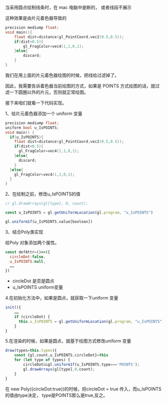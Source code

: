 当采用圆点绘制线条时，在 mac 电脑中是断的， 或者线段不展示

这种效果是由片元着色器导致的

```c
precision mediump float;
void main(){
    float dist=distance(gl_PointCoord,vec2(0.5,0.5));
    if(dist<0.5){
        gl_FragColor=vec4(1,1,0,1);
    }else{
        discard;
    }
}
```

我们在用上面的片元着色器绘图的时候，把线给过滤掉了。

因此，我需要告诉着色器当前绘图的方式，如果是 POINTS 方式绘图的话，就过滤一下圆圈以外的片元，否则就正常绘图。

接下来咱们就看一下代码实现。

1、给片元着色器添加一个 uniform 变量

```c
precision mediump float;
uniform bool u_IsPOINTS;
void main() {
  if(u_IsPOINTS){
    float dist=distance(gl_PointCoord,vec2(0.5,0.5));
    if(dist<0.5){
      gl_FragColor=vec4(1,1,0,1);
    }else{
      discard;
    }
  }else{
    gl_FragColor=vec4(1,1,0,1);
  }
}
```

2、在绘制之前，修改u_IsPOINTS的值

```js
// gl.drawArrays(gl[type], 0, count);

const u_IsPOINTS = gl.getUniformLocation(gl.program, "u_IsPOINTS")

gl.uniform1f(u_IsPOINTS,value[boolean])

```

3、结合Poly类实现

给Poly 对象添加两个属性。

```js
const defAttr=()=>({
  circleDot:false,
  u_IsPOINTS:null,
  ……
})
```

- circleDot 是否是圆点
- u_IsPOINTS uniform变量

4.在初始化方法中，如果是圆点，就获取一下uniform 变量

```js
init(){
    ……
    if (circleDot) {
      this.u_IsPOINTS = gl.getUniformLocation(gl.program, "u_IsPOINTS");
    }
}
```

5.在渲染的时候，如果是圆点，就基于绘图方式修改uniform 变量

```js
draw(types=this.types){
    const {gl,count,u_IsPOINTS,circleDot}=this
    for (let type of types) {
        circleDot&&gl.uniform1f(u_IsPOINTS,type==='POINTS');
        gl.drawArrays(gl[type],0,count);
    }
}
```

在 new Poly({circleDot:true})的时候，将circleDot = true 传入，而u_IsPOINTS的值由type决定， type是POINTS那么是true,反之。